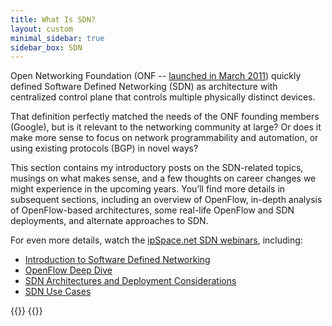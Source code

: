 ```yaml
---
title: What Is SDN?
layout: custom
minimal_sidebar: true
sidebar_box: SDN
---
```

Open Networking Foundation (ONF -- [launched in March 2011](/2011/03/open-networking-foundation-fabric/)) quickly defined Software Defined Networking (SDN) as architecture with centralized control plane that controls multiple physically distinct devices.

That definition perfectly matched the needs of the ONF founding members (Google), but is it relevant to the networking community at large? Or does it make more sense to focus on network programmability and automation, or using existing protocols (BGP) in novel ways?

This section contains my introductory posts on the SDN-related topics, musings on what makes sense, and a few thoughts on career changes we might experience in the upcoming years. You’ll find more details in subsequent sections, including an overview of OpenFlow, in-depth analysis of OpenFlow-based architectures, some real-life OpenFlow and SDN deployments, and alternate approaches to SDN.

For even more details, watch the [ipSpace.net SDN webinars](https://www.ipspace.net/SDN), including:

* [Introduction to Software Defined Networking](https://www.ipspace.net/Introduction_to_Software_Defined_Networking_(SDN))
* [OpenFlow Deep Dive](https://www.ipspace.net/OpenFlow_Deep_Dive)
* [SDN Architectures and Deployment Considerations](https://www.ipspace.net/SDN_Architectures_and_Deployment_Considerations)
* [SDN Use Cases](https://www.ipspace.net/SDN_Use_Cases)

{{<series-listing title="What Exactly Is SDN?" tag="intro" weight="1">}}
{{<series-listing title="Tangential Thoughts" tag="extra" weight="1">}}
